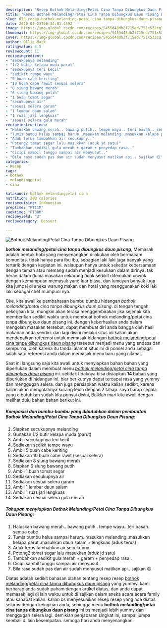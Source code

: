 ```yaml
---
description: "Resep Bothok Melanding/Petai Cina Tanpa Dibungkus Daun Pisang Lezat"
title: "Resep Bothok Melanding/Petai Cina Tanpa Dibungkus Daun Pisang Lezat"
slug: 629-resep-bothok-melanding-petai-cina-tanpa-dibungkus-daun-pisang-lezat
date: 2020-07-23T06:34:01.459Z
image: https://img-global.cpcdn.com/recipes/5455d48db2f715ed/751x532cq70/bothok-melandingpetai-cina-tanpa-dibungkus-daun-pisang-foto-resep-utama.jpg
thumbnail: https://img-global.cpcdn.com/recipes/5455d48db2f715ed/751x532cq70/bothok-melandingpetai-cina-tanpa-dibungkus-daun-pisang-foto-resep-utama.jpg
cover: https://img-global.cpcdn.com/recipes/5455d48db2f715ed/751x532cq70/bothok-melandingpetai-cina-tanpa-dibungkus-daun-pisang-foto-resep-utama.jpg
author: Ollie Mack
ratingvalue: 4.5
reviewcount: 11
recipeingredient:
- "secukupnya melanding"
- "1/2 butir kelapa muda parut"
- "secukupnya teri kecil"
- "sedikit tempe wayu"
- "5 buah cabe keriting"
- "10 buah cabe rawit sesuai selera"
- "8 siung bawang merah"
- "6 siung bawang putih"
- "1 buah tomat segar"
- "secukupnya air"
- "sesuai selera garam"
- "1 lembar daun salam"
- "1 ruas jari lengkuas"
- "sesuai selera gula merah"
recipeinstructions:
- "Haluskan bawang merah.. bawang putih.. tempe wayu.. teri basah.. semua cabe"
- "Tumis bumbu halus sampai harum..masukan melanding..masukkan kelapa parut..masukkan daun salam + lengkuas (aduk terus)"
- "Aduk terus tambahkan air secukupny.."
- "Potong2 tomat segar lalu masukkan (aduk jd satu)"
- "Tambahkan sedikit gula merah + garam + penyedap rasa.."
- "Cicipi sambil tunggu sampai air menyusut.."
- "Bila rasa sudah pas dan air sudah menyusut matikan api.. sajikan 😊"
categories:
- Resep
tags:
- bothok
- melandingpetai
- cina

katakunci: bothok melandingpetai cina 
nutrition: 280 calories
recipecuisine: Indonesian
preptime: "PT11M"
cooktime: "PT38M"
recipeyield: "3"
recipecategory: Dessert

---
```



![Bothok Melanding/Petai Cina Tanpa Dibungkus Daun Pisang](https://img-global.cpcdn.com/recipes/5455d48db2f715ed/751x532cq70/bothok-melandingpetai-cina-tanpa-dibungkus-daun-pisang-foto-resep-utama.jpg)

<b><i>bothok melanding/petai cina tanpa dibungkus daun pisang</i></b>, Memasak adalah bentuk hobi yang menyenangkan dilakukan oleh bermacam komunitas. tidak hanya para ibu ibu, sebagian laki laki juga banyak yang tertarik dengan kegiatan ini. walaupun hanya untuk sekedar kebersamaan dengan teman atau memang sudah menjadi kesukaan dalam dirinya. tak heran dalam dunia masakan sekarang tidak sedikit ditemukan cowok dengan kemampuan memasak yang luar biasa, dan lumayan banyak juga kita jumpai di aneka warung makan dan hotel yang menggunakan koki laki laki sebagai chef mumpuni nya.

Oke, kita awali ke pembahasan bumbu bumbu hidangan <i>bothok melanding/petai cina tanpa dibungkus daun pisang</i>. di tengah tengah pekerjaan kita, mungkin akan terasa menggembirakan jika sejenak kita memberikan sedikit waktu untuk membuat bothok melanding/petai cina tanpa dibungkus daun pisang ini. dengan keberhasilan anda dalam mengolah masakan tersebut, dapat membuat diri anda bangga oleh hasil makanan anda sendiri. dan lagi disini melalui situs ini kalian akan mendapatkan referensi untuk memasak hidangan <u>bothok melanding/petai cina tanpa dibungkus daun pisang</u> tersebut menjadi menu yang endess dan sempurna, oleh karena itu tandai alamat situs ini di ponsel anda sebagai salah satu referensi anda dalam memasak menu baru yang nikmat.




Saat ini langsung saja kita awali untuk menyiapkan bahan bahan yang diperlukan dalam membuat menu <u><i>bothok melanding/petai cina tanpa dibungkus daun pisang</i></u> ini. setidak tidaknya bisa disiapkan <b>14</b> bahan yang diperlukan di hidangan ini. biar berikutnya dapat tercapai rasa yang yummy dan menggugah selera. dan juga persiapkan waktu kalian sedikit, karena kalian akan mengolahnya kurang lebih dengan <b>7</b> tahap. saya harap segala yang dibutuhkan sudah kita punyai disini, Baiklah mari kita awali dengan melihat dulu bahan bahan berikut ini.

<!--inarticleads1-->

##### Komposisi dan bumbu-bumbu yang dibutuhkan dalam pembuatan Bothok Melanding/Petai Cina Tanpa Dibungkus Daun Pisang:

1. Siapkan secukupnya melanding
1. Gunakan 1/2 butir kelapa muda (parut)
1. Ambil secukupnya teri kecil
1. Sediakan sedikit tempe wayu
1. Ambil 5 buah cabe keriting
1. Sediakan 10 buah cabe rawit (sesuai selera)
1. Sediakan 8 siung bawang merah
1. Siapkan 6 siung bawang putih
1. Ambil 1 buah tomat segar
1. Sediakan secukupnya air
1. Sediakan sesuai selera garam
1. Ambil 1 lembar daun salam
1. Ambil 1 ruas jari lengkuas
1. Sediakan sesuai selera gula merah




<!--inarticleads2-->

##### Tahapan menyiapkan Bothok Melanding/Petai Cina Tanpa Dibungkus Daun Pisang:

1. Haluskan bawang merah.. bawang putih.. tempe wayu.. teri basah.. semua cabe
1. Tumis bumbu halus sampai harum..masukan melanding..masukkan kelapa parut..masukkan daun salam + lengkuas (aduk terus)
1. Aduk terus tambahkan air secukupny..
1. Potong2 tomat segar lalu masukkan (aduk jd satu)
1. Tambahkan sedikit gula merah + garam + penyedap rasa..
1. Cicipi sambil tunggu sampai air menyusut..
1. Bila rasa sudah pas dan air sudah menyusut matikan api.. sajikan 😊




Diatas adalah sedikit bahasan olahan tentang resep resep <u>bothok melanding/petai cina tanpa dibungkus daun pisang</u> yang yummy. kami berharap anda sudah paham dengan artikel diatas, dan anda dapat memasak lagi di lain waktu untuk di sajikan dalam aneka acara acara family atau sahabat kalian. kalian bs menyesuaikan resep resep yang ada diatas selaras dengan keinginan anda, sehingga menu <b>bothok melanding/petai cina tanpa dibungkus daun pisang</b> ini bs menjadi lebih yummy dan menggugah selera lagi. demikian penjabaran singkat ini, sampai jumpa kembali di lain kesempatan. semoga hari anda menyenangkan.
